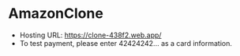 # AmazonClone

- Hosting URL: https://clone-438f2.web.app/
- To test payment, please enter 42424242... as a card information.
